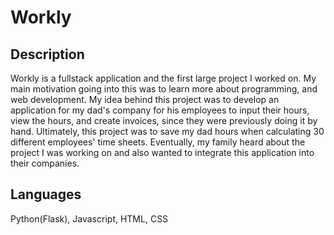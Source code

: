 # Workly


## Description

Workly is a fullstack application and the first large project I worked on. My main motivation going into this was to learn more about programming, and web development. My idea behind this project was to develop an application for my dad's company for his employees to input their hours, view the hours, and create invoices, since they were previously doing it by hand. Ultimately, this project was to save my dad hours when calculating 30 different employees' time sheets. Eventually, my family heard about the project I was working on and also wanted to integrate this application into their companies.

## Languages

Python(Flask), Javascript, HTML, CSS


